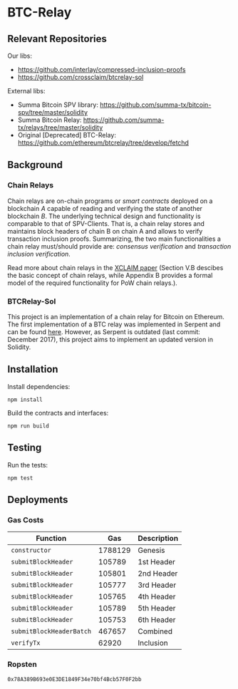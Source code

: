 # BTC-Relay 

## Relevant Repositories

Our libs: 

* https://github.com/interlay/compressed-inclusion-proofs
* https://github.com/crossclaim/btcrelay-sol

External libs:

* Summa Bitcoin SPV library: https://github.com/summa-tx/bitcoin-spv/tree/master/solidity
* Summa Bitcoin Relay: https://github.com/summa-tx/relays/tree/master/solidity
* Original [Deprecated] BTC-Relay: https://github.com/ethereum/btcrelay/tree/develop/fetchd

## Background

### Chain Relays
Chain relays are on-chain programs or <i>smart contracts</i> deployed on a blockchain <i>A</i> capable of reading and verifying the state of another blockchain <i>B</i>. 
The underlying technical design and functionality is comparable to that of SPV-Clients. That is, a chain relay stores and maintains block headers of chain B on chain A and allows to verify transaction inclusion proofs. Summarizing, the two main functionalities a chain relay must/should provide are: <i>consensus verification</i> and <i>transaction inclusion verification</i>.

Read more about chain relays in the <a href="https://eprint.iacr.org/2018/643.pdf">XCLAIM paper</a> (Section V.B descibes the basic concept of chain relays, while Appendix B provides a formal model of the required functionality for PoW chain relays.).  

### BTCRelay-Sol
This project is an implementation of a chain relay for Bitcoin on Ethereum. The first implementation of a BTC relay was implemented in Serpent and can be found <a href="https://github.com/ethereum/btcrelay">here</a>. 
However, as Serpent is outdated (last commit: December 2017), this project aims to implement an updated version in Solidity. 

## Installation

Install dependencies:

```
npm install
```

Build the contracts and interfaces:

```
npm run build
```

## Testing

Run the tests:

```
npm test
```

## Deployments

### Gas Costs

| Function                 | Gas     | Description  |
|--------------------------|---------|--------------|
| `constructor`            | 1788129 | Genesis      |
| `submitBlockHeader`      | 105789  | 1st Header   |
| `submitBlockHeader`      | 105801  | 2nd Header   |
| `submitBlockHeader`      | 105777  | 3rd Header   |
| `submitBlockHeader`      | 105765  | 4th Header   |
| `submitBlockHeader`      | 105789  | 5th Header   |
| `submitBlockHeader`      | 105753  | 6th Header   |
| `submitBlockHeaderBatch` | 467657  | Combined     |
| `verifyTx`               | 62920   | Inclusion    |

### Ropsten

`0x78A389B693e0E3DE1849F34e70bf4Bcb57F0F2bb`
